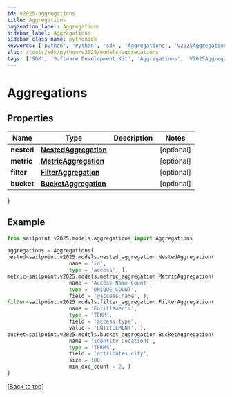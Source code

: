 ```yaml
---
id: v2025-aggregations
title: Aggregations
pagination_label: Aggregations
sidebar_label: Aggregations
sidebar_class_name: pythonsdk
keywords: ['python', 'Python', 'sdk', 'Aggregations', 'V2025Aggregations'] 
slug: /tools/sdk/python/v2025/models/aggregations
tags: ['SDK', 'Software Development Kit', 'Aggregations', 'V2025Aggregations']
---
```


# Aggregations


## Properties

Name | Type | Description | Notes
------------ | ------------- | ------------- | -------------
**nested** | [**NestedAggregation**](nested-aggregation) |  | [optional] 
**metric** | [**MetricAggregation**](metric-aggregation) |  | [optional] 
**filter** | [**FilterAggregation**](filter-aggregation) |  | [optional] 
**bucket** | [**BucketAggregation**](bucket-aggregation) |  | [optional] 
}

## Example

```python
from sailpoint.v2025.models.aggregations import Aggregations

aggregations = Aggregations(
nested=sailpoint.v2025.models.nested_aggregation.NestedAggregation(
                    name = 'id', 
                    type = 'access', ),
metric=sailpoint.v2025.models.metric_aggregation.MetricAggregation(
                    name = 'Access Name Count', 
                    type = 'UNIQUE_COUNT', 
                    field = '@access.name', ),
filter=sailpoint.v2025.models.filter_aggregation.FilterAggregation(
                    name = 'Entitlements', 
                    type = 'TERM', 
                    field = 'access.type', 
                    value = 'ENTITLEMENT', ),
bucket=sailpoint.v2025.models.bucket_aggregation.BucketAggregation(
                    name = 'Identity Locations', 
                    type = 'TERMS', 
                    field = 'attributes.city', 
                    size = 100, 
                    min_doc_count = 2, )
)

```
[[Back to top]](#) 

